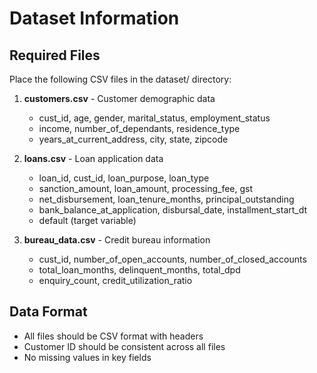 # Dataset Information

## Required Files
Place the following CSV files in the dataset/ directory:

1. **customers.csv** - Customer demographic data
   - cust_id, age, gender, marital_status, employment_status
   - income, number_of_dependants, residence_type
   - years_at_current_address, city, state, zipcode

2. **loans.csv** - Loan application data
   - loan_id, cust_id, loan_purpose, loan_type
   - sanction_amount, loan_amount, processing_fee, gst
   - net_disbursement, loan_tenure_months, principal_outstanding
   - bank_balance_at_application, disbursal_date, installment_start_dt
   - default (target variable)

3. **bureau_data.csv** - Credit bureau information
   - cust_id, number_of_open_accounts, number_of_closed_accounts
   - total_loan_months, delinquent_months, total_dpd
   - enquiry_count, credit_utilization_ratio

## Data Format
- All files should be CSV format with headers
- Customer ID should be consistent across all files
- No missing values in key fields
